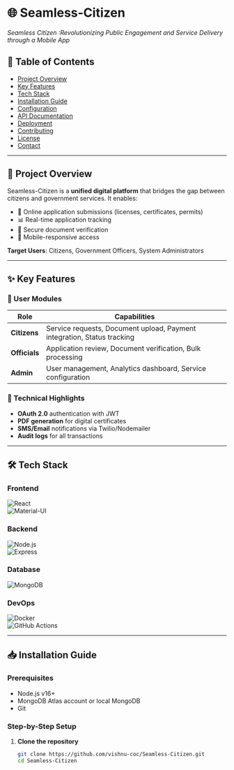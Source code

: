 # 🌐 Seamless-Citizen  
*Seamless Citizen :Revolutionizing Public Engagement and Service Delivery through a Mobile App*  

  

## 📌 Table of Contents  
- [Project Overview](#-project-overview)  
- [Key Features](#-key-features)  
- [Tech Stack](#-tech-stack)  
- [Installation Guide](#-installation-guide)  
- [Configuration](#-configuration)  
- [API Documentation](#-api-documentation)  
- [Deployment](#-deployment)  
- [Contributing](#-contributing)  
- [License](#-license)  
- [Contact](#-contact)  

---

## 🚀 Project Overview  
Seamless-Citizen is a **unified digital platform** that bridges the gap between citizens and government services. It enables:  
- 📝 Online application submissions (licenses, certificates, permits)  
- 📊 Real-time application tracking  
- 🔐 Secure document verification  
- 📱 Mobile-responsive access  

**Target Users**: Citizens, Government Officers, System Administrators  

---

## ✨ Key Features  

### 👥 User Modules  
| Role | Capabilities |  
|------|-------------|  
| **Citizens** | Service requests, Document upload, Payment integration, Status tracking |  
| **Officials** | Application review, Document verification, Bulk processing |  
| **Admin** | User management, Analytics dashboard, Service configuration |  

### 🔧 Technical Highlights  
- **OAuth 2.0** authentication with JWT  
- **PDF generation** for digital certificates  
- **SMS/Email** notifications via Twilio/Nodemailer  
- **Audit logs** for all transactions  

---

## 🛠️ Tech Stack  

### Frontend  
![React](https://img.shields.io/badge/React-20232A?style=for-the-badge&logo=react&logoColor=61DAFB)  
![Material-UI](https://img.shields.io/badge/Material--UI-0081CB?style=for-the-badge&logo=material-ui&logoColor=white)  

### Backend  
![Node.js](https://img.shields.io/badge/Node.js-43853D?style=for-the-badge&logo=node.js&logoColor=white)  
![Express](https://img.shields.io/badge/Express.js-404D59?style=for-the-badge)  

### Database  
![MongoDB](https://img.shields.io/badge/MongoDB-4EA94B?style=for-the-badge&logo=mongodb&logoColor=white)  

### DevOps  
![Docker](https://img.shields.io/badge/Docker-2CA5E0?style=for-the-badge&logo=docker&logoColor=white)  
![GitHub Actions](https://img.shields.io/badge/GitHub_Actions-2088FF?style=for-the-badge&logo=github-actions&logoColor=white)  

---

## 📥 Installation Guide  

### Prerequisites  
- Node.js v16+  
- MongoDB Atlas account or local MongoDB  
- Git  

### Step-by-Step Setup  

1. **Clone the repository**  
   ```bash
   git clone https://github.com/vishnu-coc/Seamless-Citizen.git
   cd Seamless-Citizen
